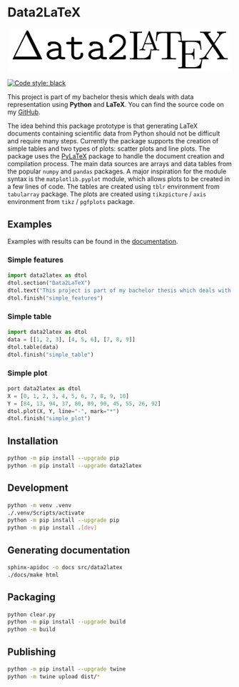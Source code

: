 # Data2LaTeX

![Data2LaTeX logo](docs/_static/img/logo.png)

[![Code style: black](https://img.shields.io/badge/code%20style-black-000000.svg)](https://github.com/psf/black)

This project is part of my bachelor thesis which deals with data representation using **Python** and **LaTeX**. You can find the source code on my [GitHub](https://github.com/Trolobezka/data2latex).

The idea behind this package prototype is that generating LaTeX documents containing scientific data from Python should not be difficult and require many steps. Currently the package supports the creation of simple tables and two types of plots: scatter plots and line plots. The package uses the [PyLaTeX](https://github.com/JelteF/PyLaTeX) package to handle the document creation and compilation process. The main data sources are arrays and data tables from the popular `numpy` and `pandas` packages. A major inspiration for the module syntax is the `matplotlib.pyplot` module, which allows plots to be created in a few lines of code. The tables are created using `tblr` environment from `tabularray` package. The plots are created using `tikzpicture` / `axis` environment from `tikz` / `pgfplots` package.

## Examples

Examples with results can be found in the [documentation](https://trolobezka.github.io/data2latex-docs).

### Simple features

```python
import data2latex as dtol
dtol.section("Data2LaTeX")
dtol.text("This project is part of my bachelor thesis which deals with data representation using Python and LaTeX")
dtol.finish("simple_features")
```

### Simple table

```python
import data2latex as dtol
data = [[1, 2, 3], [4, 5, 6], [7, 8, 9]]
dtol.table(data)
dtol.finish("simple_table")
```

### Simple plot

```python
port data2latex as dtol
X = [0, 1, 2, 3, 4, 5, 6, 7, 8, 9, 10]
Y = [84, 13, 94, 37, 80, 89, 90, 45, 55, 26, 92]
dtol.plot(X, Y, line="-", mark="*")
dtol.finish("simple_plot")
```

## Installation

```bash
python -m pip install --upgrade pip
python -m pip install --upgrade data2latex
```

## Development

```bash
python -m venv .venv
./.venv/Scripts/activate
python -m pip install --upgrade pip
python -m pip install .[dev]
```

## Generating documentation

```bash
sphinx-apidoc -o docs src/data2latex
./docs/make html
```

## Packaging

```bash
python clear.py
python -m pip install --upgrade build
python -m build
```

## Publishing

```bash
python -m pip install --upgrade twine
python -m twine upload dist/*
```